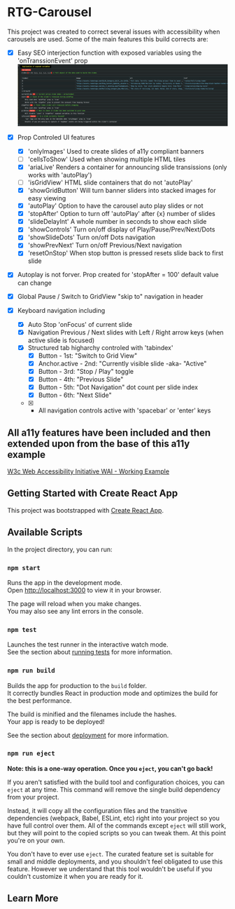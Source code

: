 # RTG-Carousel

This project was created to correct several issues with accessibility when carousels are used. Some of the main features this build corrects are:

- [x] Easy SEO interjection function with exposed variables using the 'onTranssionEvent' prop
![Console.log info for onTranssionEvent](public/consolelog.png)

- [x] Prop Controled UI features
    - [x] 'onlyImages' Used to create slides of a11y compliant banners
    - [ ] 'cellsToShow' Used when showing multiple HTML tiles
    - [x] 'ariaLive' Renders a container for announcing slide transissions (only works with 'autoPlay')
    - [ ] 'isGridView' HTML slide containers that do not 'autoPlay'
    - [x] 'showGridButton' Will turn banner sliders into stacked images for easy viewing
    - [x] 'autoPlay' Option to have the carousel auto play slides or not
    - [x] 'stopAfter' Option to turn off 'autoPlay' after {x} number of slides
    - [x] 'slideDelayInt' A whole number in seconds to show each slide
    - [x] 'showControls' Turn on/off display of Play/Pause/Prev/Next/Dots
    - [x] 'showSlideDots' Turn on/off Dots navigation
    - [x] 'showPrevNext' Turn on/off Previous/Next navigation
    - [x] 'resetOnStop' When stop button is pressed resets slide back to first slide
- [x] Autoplay is not forver. Prop created for 'stopAfter = 100' default value can change
- [x] Global Pause / Switch to GridView "skip to" navigation in header
- [x] Keyboard navigation including
    - [x] Auto Stop 'onFocus' of current slide
    - [x] Navigation Previous / Next slides with Left / Right arrow keys (when active slide is focused)
    - [x] Structured tab higharchy controled with 'tabindex'
        - [x] Button - 1st: "Switch to Grid View"
        - [x] Anchor.active - 2nd: "Currently visible slide -aka- "Active"
        - [x] Button - 3rd: "Stop / Play" toggle
        - [x] Button - 4th: "Previous Slide" 
        - [x] Button - 5th: "Dot Navigation" dot count per slide index
        - [x] Button - 6th: "Next Slide"
    - [x] - All navigation controls active with 'spacebar' or 'enter' keys

## All a11y features have been included and then extended upon from the base of this a11y example
[W3c Web Accessibility Initiative WAI - Working Example](https://www.w3.org/WAI/tutorials/carousels/working-example/)

## Getting Started with Create React App

This project was bootstrapped with [Create React App](https://github.com/facebook/create-react-app).

## Available Scripts

In the project directory, you can run:

### `npm start`

Runs the app in the development mode.\
Open [http://localhost:3000](http://localhost:3000) to view it in your browser.

The page will reload when you make changes.\
You may also see any lint errors in the console.

### `npm test`

Launches the test runner in the interactive watch mode.\
See the section about [running tests](https://facebook.github.io/create-react-app/docs/running-tests) for more information.

### `npm run build`

Builds the app for production to the `build` folder.\
It correctly bundles React in production mode and optimizes the build for the best performance.

The build is minified and the filenames include the hashes.\
Your app is ready to be deployed!

See the section about [deployment](https://facebook.github.io/create-react-app/docs/deployment) for more information.

### `npm run eject`

**Note: this is a one-way operation. Once you `eject`, you can't go back!**

If you aren't satisfied with the build tool and configuration choices, you can `eject` at any time. This command will remove the single build dependency from your project.

Instead, it will copy all the configuration files and the transitive dependencies (webpack, Babel, ESLint, etc) right into your project so you have full control over them. All of the commands except `eject` will still work, but they will point to the copied scripts so you can tweak them. At this point you're on your own.

You don't have to ever use `eject`. The curated feature set is suitable for small and middle deployments, and you shouldn't feel obligated to use this feature. However we understand that this tool wouldn't be useful if you couldn't customize it when you are ready for it.

## Learn More